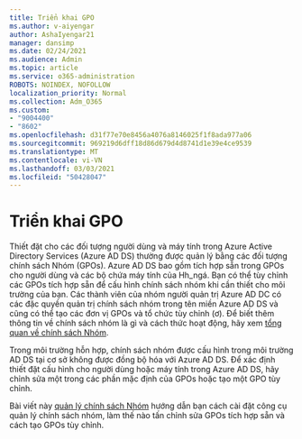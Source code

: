 ```yaml
---
title: Triển khai GPO
ms.author: v-aiyengar
author: AshaIyengar21
manager: dansimp
ms.date: 02/24/2021
ms.audience: Admin
ms.topic: article
ms.service: o365-administration
ROBOTS: NOINDEX, NOFOLLOW
localization_priority: Normal
ms.collection: Adm_O365
ms.custom:
- "9004400"
- "8602"
ms.openlocfilehash: d31f77e70e8456a4076a8146025f1f8ada977a06
ms.sourcegitcommit: 969219d6dff18d86d679d4d8741d1e39e4ce9539
ms.translationtype: MT
ms.contentlocale: vi-VN
ms.lasthandoff: 03/03/2021
ms.locfileid: "50428047"
---
```

# <a name="gpo-deployment"></a>Triển khai GPO

Thiết đặt cho các đối tượng người dùng và máy tính trong Azure Active Directory Services (Azure AD DS) thường được quản lý bằng các đối tượng chính sách Nhóm (GPOs). Azure AD DS bao gồm tích hợp sẵn trong GPOs cho người dùng và các bộ chứa máy tính của Hh_ngá. Bạn có thể tùy chỉnh các GPOs tích hợp sẵn để cấu hình chính sách nhóm khi cần thiết cho môi trường của bạn. Các thành viên của nhóm người quản trị Azure AD DC có các đặc quyền quản trị chính sách nhóm trong tên miền Azure AD DS và cũng có thể tạo các đơn vị GPOs và tổ chức tùy chỉnh (ơ). Để biết thêm thông tin về chính sách nhóm là gì và cách thức hoạt động, hãy xem [tổng quan về chính sách Nhóm](https://docs.microsoft.com/previous-versions/windows/it-pro/windows-server-2012-R2-and-2012/hh831791(v=ws.11)).

Trong môi trường hỗn hợp, chính sách nhóm được cấu hình trong môi trường AD DS tại cơ sở không được đồng bộ hóa với Azure AD DS. Để xác định thiết đặt cấu hình cho người dùng hoặc máy tính trong Azure AD DS, hãy chỉnh sửa một trong các phần mặc định của GPOs hoặc tạo một GPO tùy chỉnh.

Bài viết này [quản lý chính sách Nhóm](https://docs.microsoft.com/azure/active-directory-domain-services/manage-group-policy) hướng dẫn bạn cách cài đặt công cụ quản lý chính sách nhóm, làm thế nào tấn chỉnh sửa GPOs tích hợp sẵn và cách tạo GPOs tùy chỉnh.
